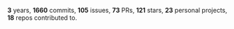 **3** years, **1660** commits, **105** issues, **73** PRs, **121** stars, **23** personal projects, **18** repos contributed to.
